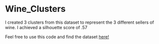 # Wine_Clusters

I created 3 clusters from this dataset to represent the 3 different sellers of wine. I achieved a silhouette score of .57

Feel free to use this code and find the dataset [here!](https://www.kaggle.com/datasets/harrywang/wine-dataset-for-clustering)
